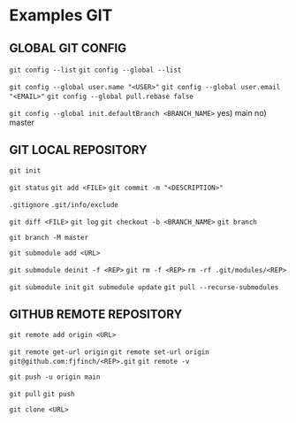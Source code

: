 # Examples GIT
## GLOBAL GIT CONFIG
`git config --list`
`git config --global --list`

`git config --global user.name "<USER>"`
`git config --global user.email "<EMAIL>"`
`git config --global pull.rebase false`

`git config --global init.defaultBranch <BRANCH_NAME>`
	yes) main
	no) master

## GIT LOCAL REPOSITORY
`git init`

`git status`
`git add <FILE>`
`git commit -m "<DESCRIPTION>"`

`.gitignore`
`.git/info/exclude`

`git diff <FILE>`
`git log`
`git checkout -b <BRANCH_NAME>`
`git branch`

`git branch -M master`

`git submodule add <URL>`

`git submodule deinit -f <REP>`
`git rm -f <REP>`
`rm -rf .git/modules/<REP>`

`git submodule init`
`git submodule update`
`git pull --recurse-submodules`

## GITHUB REMOTE REPOSITORY
`git remote add origin <URL>`

`git remote get-url origin`
`git remote set-url origin git@github.com:fjfinch/<REP>.git`
`git remote -v`

`git push -u origin main`

`git pull`
`git push`

`git clone <URL>`
